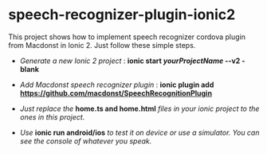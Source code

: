 # speech-recognizer-plugin-ionic2

This project shows how to implement speech recognizer cordova plugin from Macdonst in Ionic 2. Just follow these simple steps. 

* _Generate a new Ionic 2 project_ : **ionic start _yourProjectName_ --v2 -blank**

* _Add Macdonst speech recognizer plugin_ : **ionic plugin add https://github.com/macdonst/SpeechRecognitionPlugin**

* _Just replace the_ **home.ts and home.html** _files in your ionic project to the ones in this project._ 

* _Use_ **ionic run android/ios** _to test it on device or use a simulator. You can see the console of whatever you speak._ 
